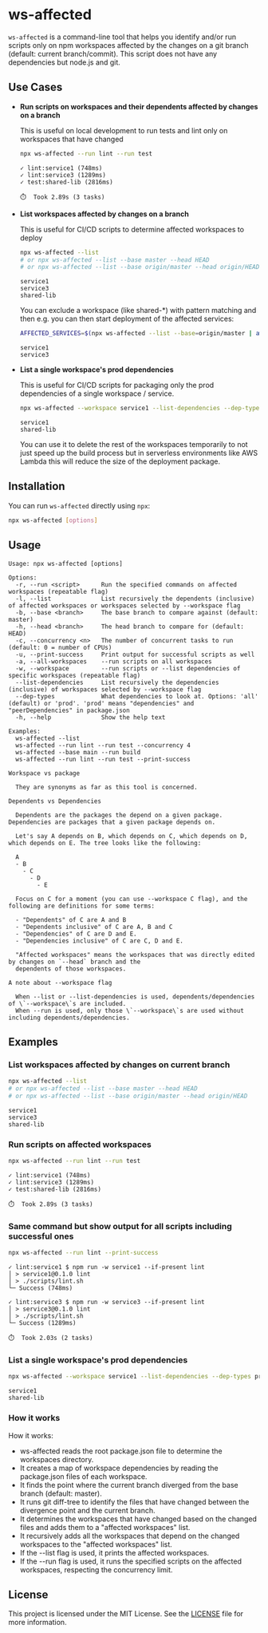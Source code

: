 # ws-affected

`ws-affected` is a command-line tool that helps you identify and/or run scripts only on npm workspaces affected by the changes on a git branch (default: current branch/commit). This script does not have any dependencies but node.js and git.

## Use Cases

- **Run scripts on workspaces and their dependents affected by changes on a branch**
  
    This is useful on local development to run tests and lint only on workspaces that have changed
  
  ```sh
  npx ws-affected --run lint --run test
  ```
  ```
  ✓ lint:service1 (748ms)
  ✓ lint:service3 (1289ms)
  ✓ test:shared-lib (2816ms)

  ⏱️  Took 2.89s (3 tasks)
  ```

- **List workspaces affected by changes on a branch**

    This is useful for CI/CD scripts to determine affected workspaces to deploy

    ```sh
    npx ws-affected --list
    # or npx ws-affected --list --base master --head HEAD
    # or npx ws-affected --list --base origin/master --head origin/HEAD
    ```
    ```
    service1
    service3
    shared-lib
    ```

    You can exclude a workspace (like shared-*) with pattern matching and then e.g. you can then start deployment of the affected services:
    ```sh
    AFFECTED_SERVICES=$(npx ws-affected --list --base=origin/master | awk -F', ' '{ for( i=1; i<=NF; i++ ) print $i }' | grep -vE '^shared-' | sort)
    ```
    ```
    service1
    service3
    ```

- **List a single workspace's prod dependencies**
  
    This is useful for CI/CD scripts for packaging only the prod dependencies of a single workspace / service.

    ```sh
    npx ws-affected --workspace service1 --list-dependencies --dep-types prod
    ```
    ```
    service1
    shared-lib
    ```

    You can use it to delete the rest of the workspaces temporarily to not just speed up the build process but in serverless
    environments like AWS Lambda this will reduce the size of the deployment package.


## Installation

You can run `ws-affected` directly using `npx`:

```sh
npx ws-affected [options]
```

## Usage

```
Usage: npx ws-affected [options]

Options:
  -r, --run <script>      Run the specified commands on affected workspaces (repeatable flag)
  -l, --list              List recursively the dependents (inclusive) of affected workspaces or workspaces selected by --workspace flag
  -b, --base <branch>     The base branch to compare against (default: master)
  -h, --head <branch>     The head branch to compare for (default: HEAD)
  -c, --concurrency <n>   The number of concurrent tasks to run (default: 0 = number of CPUs)
  -u, --print-success     Print output for successful scripts as well
  -a, --all-workspaces    --run scripts on all workspaces
  -w, --workspace         --run scripts or --list dependencies of specific workspaces (repeatable flag)
  --list-dependencies     List recursively the dependencies (inclusive) of workspaces selected by --workspace flag
  --dep-types             What dependencies to look at. Options: 'all' (default) or 'prod'. 'prod' means "dependencies" and "peerDependencies" in package.json
  -h, --help              Show the help text

Examples:
  ws-affected --list
  ws-affected --run lint --run test --concurrency 4
  ws-affected --base main --run build
  ws-affected --run lint --run test --print-success

Workspace vs package

  They are synonyms as far as this tool is concerned.

Dependents vs Dependencies

  Dependents are the packages the depend on a given package. Dependencies are packages that a given package depends on.

  Let's say A depends on B, which depends on C, which depends on D, which depends on E. The tree looks like the following:

  A
  - B
    - C
      - D
        - E

  Focus on C for a moment (you can use --workspace C flag), and the following are definitions for some terms:

  - "Dependents" of C are A and B
  - "Dependents inclusive" of C are A, B and C
  - "Dependencies" of C are D and E.
  - "Dependencies inclusive" of C are C, D and E.

  "Affected workspaces" means the workspaces that was directly edited by changes on `--head` branch and the
  dependents of those workspaces.

A note about --workspace flag

  When --list or --list-dependencies is used, dependents/dependencies of \`--workspace\`s are included.
  When --run is used, only those \`--workspace\`s are used without including dependents/dependencies.

```
## Examples

### List workspaces affected by changes on current branch
```sh
npx ws-affected --list
# or npx ws-affected --list --base master --head HEAD
# or npx ws-affected --list --base origin/master --head origin/HEAD
```
```
service1
service3
shared-lib
```

### Run scripts on affected workspaces
```sh
npx ws-affected --run lint --run test
```
```
✓ lint:service1 (748ms)
✓ lint:service3 (1289ms)
✓ test:shared-lib (2816ms)

⏱️  Took 2.89s (3 tasks)
```

### Same command but show output for all scripts including successful ones
```sh
npx ws-affected --run lint --print-success
```
```
✓ lint:service1 $ npm run -w service1 --if-present lint
│ > service1@0.1.0 lint
│ > ./scripts/lint.sh
└─ Success (748ms)

✓ lint:service3 $ npm run -w service3 --if-present lint
│ > service3@0.1.0 lint
│ > ./scripts/lint.sh
└─ Success (1289ms)

⏱️  Took 2.03s (2 tasks)
```

### List a single workspace's prod dependencies

```sh
npx ws-affected --workspace service1 --list-dependencies --dep-types prod
```
```
service1
shared-lib
```


### How it works

How it works:
- ws-affected reads the root package.json file to determine the workspaces directory.
- It creates a map of workspace dependencies by reading the package.json files of each workspace.
- It finds the point where the current branch diverged from the base branch (default: master).
- It runs git diff-tree to identify the files that have changed between the divergence point and the current branch.
- It determines the workspaces that have changed based on the changed files and adds them to a "affected workspaces" list.
- It recursively adds all the workspaces that depend on the changed workspaces to the "affected workspaces" list.
- If the --list flag is used, it prints the affected workspaces.
- If the --run flag is used, it runs the specified scripts on the affected workspaces, respecting the concurrency limit.

## License

This project is licensed under the MIT License. See the [LICENSE](LICENSE) file for more information.
